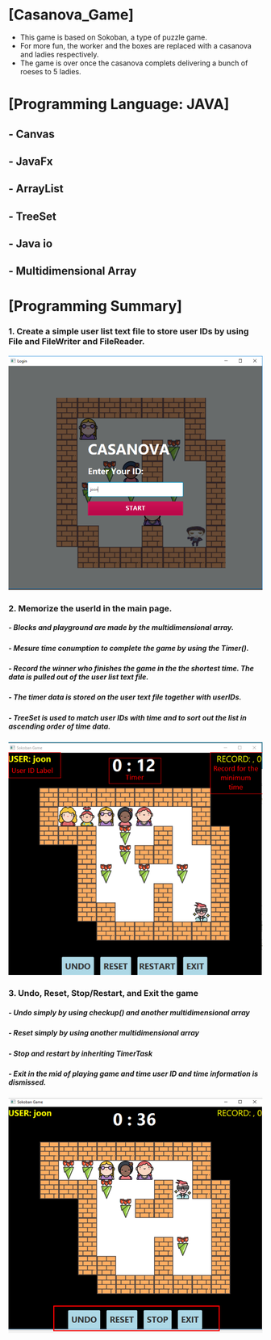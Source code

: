 # [Casanova_Game]
  - This game is based on Sokoban, a type of puzzle game.
  - For more fun, the worker and the boxes are replaced with a casanova and ladies respectively.
  - The game is over once the casanova complets delivering a bunch of roeses to 5 ladies. 

# [Programming Language: JAVA]
  ## - Canvas
  ## - JavaFx
  ## - ArrayList
  ## - TreeSet
  ## - Java io
  ## - Multidimensional Array

# [Programming Summary]
### 1. Create a simple user list text file to store user IDs by using File and FileWriter and FileReader.
##### ![Login Page](/images/c1.PNG)

### 2. Memorize the userId in the main page. 
#####    - Blocks and playground are made by the multidimensional array.
#####    - Mesure time conumption to complete the game by using the Timer().
#####    - Record the winner who finishes the game in the the shortest time. The data is pulled out of the user list text file.
#####    - The timer data is stored on the user text file together with userIDs. 
#####    - TreeSet is used to match user IDs with time and to sort out the list in ascending order of time data.
##### ![Main game page](/images/c2.PNG)

### 3. Undo, Reset, Stop/Restart, and Exit the game
#####    - Undo simply by using checkup() and another multidimensional array
#####    - Reset simply by using another multidimensional array
#####    - Stop and restart by inheriting TimerTask
#####    - Exit in the mid of playing game and time user ID and time information is dismissed.
##### ![Buttons](/images/c3.PNG)





  
  
 
